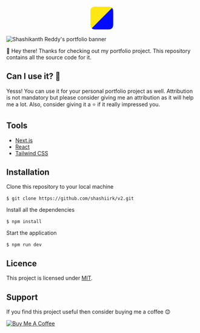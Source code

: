 <p align="center">
  <a href="https://shashi.vercel.app">
    <img alt="logo" src="public/logo.svg" width="60" />
  </a>
</p>

![Shashikanth Reddy's portfolio banner](https://user-images.githubusercontent.com/48406108/160058749-383f1877-7096-4c34-9dcd-bb416e432492.jpg)

👋 Hey there! Thanks for checking out my portfolio project. This repository contains all the source code for it.

## Can I use it? 🤔

Yesss! You can use it for your personal portfolio project as well. Attribution is not mandatory but please consider giving me an attribution as it will help me a lot. Also, consider giving it a ⭐ if it really impressed you.

## Tools

- [Next.js](https://nextjs.org)
- [React](https://reactjs.org)
- [Tailwind CSS](https://tailwindcss.com)

## Installation

Clone this repository to your local machine

```
$ git clone https://github.com/shashiirk/v2.git
```

Install all the dependencies

```
$ npm install
```

Start the application

```
$ npm run dev
```

## Licence

This project is licensed under [MIT](LICENSE).

## Support

If you find this project useful then consider buying me a coffee 😊

<p><a href="https://www.buymeacoffee.com/shashiirk" target="_blank"><img src="https://cdn.buymeacoffee.com/buttons/v2/default-yellow.png" alt="Buy Me A Coffee" width="196" /></a></p>
